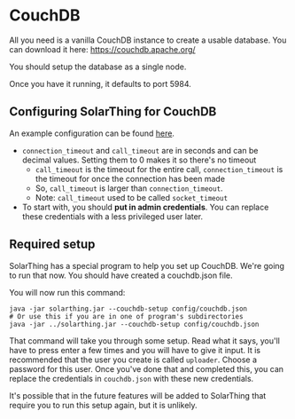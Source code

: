 # CouchDB
All you need is a vanilla CouchDB instance to create a usable database. You can download it here: https://couchdb.apache.org/

You should setup the database as a single node.

Once you have it running, it defaults to port 5984.

## Configuring SolarThing for CouchDB
An example configuration can be found [here](../../config_templates/databases/couchdb_template.json).

* `connection_timeout` and `call_timeout` are in seconds and can be decimal values. Setting them to 0 makes it so there's no timeout
  * `call_timeout` is the timeout for the entire call, `connection_timeout` is the timeout for once the connection has been made
  * So, `call_timeout` is larger than `connection_timeout`. 
  * Note: `call_timeout` used to be called `socket_timeout`
* To start with, you should **put in admin credentials**. You can replace these credentials with a less privileged user later.

## Required setup
SolarThing has a special program to help you set up CouchDB. We're going to run that now. You should have
created a couchdb.json file.

You will now run this command:
```shell
java -jar solarthing.jar --couchdb-setup config/couchdb.json
# Or use this if you are in one of program's subdirectories
java -jar ../solarthing.jar --couchdb-setup config/couchdb.json
```
That command will take you through some setup. Read what it says, you'll have to press enter a few times and
you will have to give it input. It is recommended that the user you create is called `uploader`. Choose a password for
this user. Once you've done that and completed this, you can replace the credentials in `couchdb.json` with these new credentials.

It's possible that in the future features will be added to SolarThing that require you to run this setup again,
but it is unlikely.
